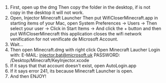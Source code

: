 1. First, open up the dmg Then copy the folder in the desktop, if is not copy in the desktop it will not work. 
2. Open, Injector Minecraft Launcher Then put WifiCloserMinecraft.app in starting items of your Mac, open System Preferences -> Users -> Then select your user -> Click in Start Items -> And click the + button and then put WifiCloserMinecraft this application closes the wifi network venification for not venificate de Microsoft Account. 
3. Wait... 
4. Then open Minecraft.dmg with right click Open Minecraft Laucher Login with: E-MAIL: injector.bat@microsoft.uk PASSWORD: /Desktop/Minecraft/KeyInjector.xcode 
5. If it says that that account doesn't exist, open AutoLogin.app 
6. If it says error 241, its because Minecraft Launcher is open. 
7. And then ENJOY!
